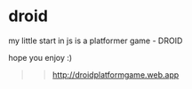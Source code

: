 # droid
my little start in js is a platformer game - DROID

hope you enjoy :)

>> http://droidplatformgame.web.app
